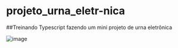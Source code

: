 # projeto_urna_eletr-nica

##Treinando Typescript fazendo um mini projeto de urna eletrônica 




![image](https://user-images.githubusercontent.com/43038221/188291711-1483eca3-596e-4415-a42a-4c598183a105.png)
